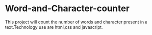 # Word-and-Character-counter
This project will count the number of words and character present in a text.Technology use are html,css and javascript.
